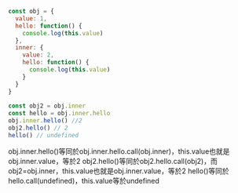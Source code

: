 ```js
const obj = {
  value: 1,
  hello: function() {
    console.log(this.value)
  },
  inner: {
    value: 2,
    hello: function() {
      console.log(this.value)
    }
  }
}
  
const obj2 = obj.inner
const hello = obj.inner.hello
obj.inner.hello() //2
obj2.hello() // 2
hello() // undefined
```
obj.inner.hello()等同於obj.inner.hello.call(obj.inner)，this.value也就是obj.inner.value，等於2
obj2.hello()等同於obj2.hello.call(obj2)，而obj2=obj.inner，this.value也就是obj.inner.value，等於2
hello()等同於hello.call(undefined)，this.value等於undefined